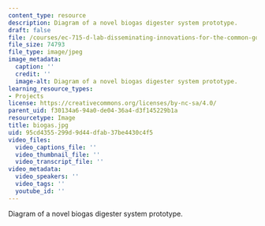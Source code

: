 ```yaml
---
content_type: resource
description: Diagram of a novel biogas digester system prototype.
draft: false
file: /courses/ec-715-d-lab-disseminating-innovations-for-the-common-good-spring-2007/95cd4355299d9d44dfab37be4430c4f5_biogas.jpg
file_size: 74793
file_type: image/jpeg
image_metadata:
  caption: ''
  credit: ''
  image-alt: Diagram of a novel biogas digester system prototype.
learning_resource_types:
- Projects
license: https://creativecommons.org/licenses/by-nc-sa/4.0/
parent_uid: f30134a6-94a0-de04-36a4-d3f145229b1a
resourcetype: Image
title: biogas.jpg
uid: 95cd4355-299d-9d44-dfab-37be4430c4f5
video_files:
  video_captions_file: ''
  video_thumbnail_file: ''
  video_transcript_file: ''
video_metadata:
  video_speakers: ''
  video_tags: ''
  youtube_id: ''
---
```

Diagram of a novel biogas digester system prototype.